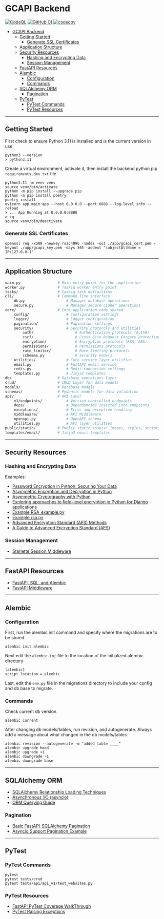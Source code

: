 # GCAPI Backend

[![CodeQL](https://github.com/joeygrable94/GCAPI-Backend/actions/workflows/codeql.yml/badge.svg)](https://github.com/joeygrable94/GCAPI-Backend/actions/workflows/codeql.yml) [![GitHub CI](https://github.com/joeygrable94/GCAPI-Backend/actions/workflows/ci.yml/badge.svg)](https://github.com/joeygrable94/GCAPI-Backend/actions/workflows/ci.yml) [![codecov](https://codecov.io/gh/joeygrable94/GCAPI-Backend/branch/main/graph/badge.svg?token=8FCB50574D)](https://codecov.io/gh/joeygrable94/GCAPI-Backend)

- [GCAPI Backend](#gcapi-backend)
  - [Getting Started](#getting-started)
    - [Generate SSL Certificates](#generate-ssl-certificates)
  - [Application Structure](#application-structure)
  - [Security Resources](#security-resources)
    - [Hashing and Encrypting Data](#hashing-and-encrypting-data)
    - [Session Management](#session-management)
  - [FastAPI Resources](#fastapi-resources)
  - [Alembic](#alembic)
    - [Configuration](#configuration)
    - [Commands](#commands)
  - [SQLAlchemy ORM](#sqlalchemy-orm)
    - [Pagination](#pagination)
  - [PyTest](#pytest)
    - [PyTest Commands](#pytest-commands)
    - [PyTest Resources](#pytest-resources)

---

## Getting Started

First check to ensure Python 3.11 is installed and is the current version in use.

    python3 --version
    > python3.11

Create a virtual environment, activate it, then install the backend python pip `requirements.dev.txt` file.

    python3.11 -m venv venv
    source venv/bin/activate
    python -m pip install --upgrade pip
    python -m pip install poetry
    poetry install
    uvicorn app.main:app --host 0.0.0.0 --port 8888 --log-level info --reload
    > ... App Running at 0.0.0.0:8888
    > :q
    source venv/bin/deactivate

### Generate SSL Certificates

    openssl req -x509 -newkey rsa:4096 -nodes -out ./app/gcapi_cert.pem -keyout ./app/gcapi_key.pem -days 365 -addext "subjectAltName = IP:127.0.0.1"

---

## Application Structure

```bash
main.py                 # Main entry point for the application
worker.py               # Taskiq worker entry point
tasks/                  # Taskiq task definitions
cli/                    # Command line interface
    db.py                   # Manages database operations
    secure.py               # Manages secure cipher operations
core/                   # Core application code shared
    config/                 # Configuration settings
    logger/                 # Logger configuration
    pagination/             # Pagination settings
    security/               # Security protocols and utilities
        auth/                   # Authentication protocols (Auth0)
        csrf/                   # Cross Site Request Forgery protection
        encryption/             # Encryption protocols (RSA, AES)
        permissions/            # Permissions protocols
        rate_limiter/           # Rate limiting protocols
        schemas.py              # Security models
    utilities/              # Core service layer utilities
    email.py                # FastAPI email service
    redis.py                # Redis connection settings
    templates.py            # Jinja2 templates
db/                     # Database operations layer
crud/                   # CRUD Layer for data models
models/                 # Database models
schemas/                # Pydantic models for data validation
api/                    # API Layer
    v1/endpoints/           # Version controlled endpoints
    deps/                   # Dependencies injected into endpoints
    exceptions/             # Error and exception handling
    middleware/             # API Middleware
    openapi.py              # OpenAPI schema
    utilities.py            # API layer utilities
public/static/          # Public static assets: images, styles, scripts
templates/email/        # Jinja2 email templates
```

---

## Security Resources

### Hashing and Encrypting Data

Examples:

- [Password Encryption in Python: Securing Your Data](https://pagorun.medium.com/password-encryption-in-python-securing-your-data-9e0045e039e1)
- [Asymmetric Encryption and Decryption in Python](https://nitratine.net/blog/post/asymmetric-encryption-and-decryption-in-python/)
- [Asymmetric Cryptography with Python](https://medium.com/@ashiqgiga07/asymmetric-cryptography-with-python-5eed86772731)
- [Exploring approaches to field-level encryption in Python for Django applications](https://www.piiano.com/blog/field-level-encryption-in-python-for-django-applications)
- [Example RSA_example.py](https://gist.github.com/syedrakib/241b68f5aeaefd7ef8e2)
- [Example rsa.py](https://gist.github.com/edmhs/6afc542af8a20a619946c2c3b36df8f4)
- [Advanced Encryption Standard (AES) Methods](https://onboardbase.com/blog/aes-encryption-decryption/)
- [A Guide to Advanced Encryption Standard (AES)](https://medium.com/quick-code/understanding-the-advanced-encryption-standard-7d7884277e7)

### Session Management

- [Starlette Session Middleware](https://www.appsloveworld.com//python/1357/fastapi-starlettes-sessionmiddleware-creates-new-session-for-every-request)

---

## FastAPI Resources

- [FastAPI, SQL, and Alembic](https://ahmed-nafies.medium.com/fastapi-with-sqlalchemy-postgresql-and-alembic-and-of-course-docker-f2b7411ee396)
- [FastAPI Middleware](https://fastapi.tiangolo.com/tutorial/middleware/)

---

## Alembic

### Configuration

First, run the alembic init command and specify where the migrations are to be stored.

    alembic init alembic

Next edit the `alembic.ini` file to the location of the initialized alembic directory

    [alembic]
    script_location = alembic

Last, edit the `env.py` file in the migrations directory to include your config and db base to migrate.

### Commands

Check current db version.

    alembic current

After changing db models/tables, run revision, and autogenerate.
Always add a message about what changed in the db models/tables.

    alembic revision --autogenerate -m "added table ____"
    alembic upgrade head
    alembic upgrade +1
    alembic downgrade -1
    alembic downgrade base

---

## SQLAlchemy ORM

- [SQLAlchemy Relationship Loading Techniques](https://docs.sqlalchemy.org/en/20/orm/queryguide/relationships.html)
- [Asynchronous I/O (asyncio)](https://docs.sqlalchemy.org/en/20/orm/extensions/asyncio.html)
- [ORM Querying Guide](https://docs.sqlalchemy.org/en/20/orm/queryguide/index.html)

### Pagination

- [Basic FastAPI-SQLAlchemy Pagination](https://github.com/jayhawk24/pagination-fastapi/tree/main)
- [Asyncio Support Pagination Example](https://github.com/dialoguemd/fastapi-sqla/blob/master/fastapi_sqla/asyncio_support.py)

---

## PyTest

### PyTest Commands

    pytest
    pytest tests/crud
    pytest tests/api/api_v1/test_websites.py

### PyTest Resources

- [FastAPI PyTest Coverage WalkThrough](https://www.azepug.az/posts/fastapi/ecommerce-fastapi-nuxtjs/ecommerce-pytest-user-auth-part1.html)
- [PyTest Raising Exceptions](https://docs.pytest.org/en/6.2.x/assert.html)
